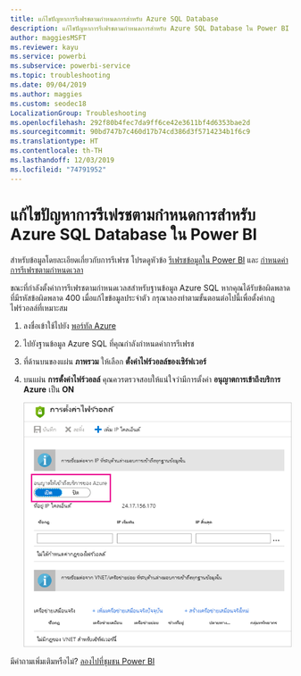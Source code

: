 ```yaml
---
title: แก้ไขปัญหาการรีเฟรชตามกำหนดการสำหรับ Azure SQL Database
description: แก้ไขปัญหาการรีเฟรชตามกำหนดการสำหรับ Azure SQL Database ใน Power BI
author: maggiesMSFT
ms.reviewer: kayu
ms.service: powerbi
ms.subservice: powerbi-service
ms.topic: troubleshooting
ms.date: 09/04/2019
ms.author: maggies
ms.custom: seodec18
LocalizationGroup: Troubleshooting
ms.openlocfilehash: 292f80b4fec7da9ff6ce42e3611bf4d6353bae2d
ms.sourcegitcommit: 90bd747b7c460d17b74cd386d3f5714234b1f6c9
ms.translationtype: HT
ms.contentlocale: th-TH
ms.lasthandoff: 12/03/2019
ms.locfileid: "74791952"
---
```

# <a name="troubleshooting-scheduled-refresh-for-azure-sql-databases-in-power-bi"></a>แก้ไขปัญหาการรีเฟรชตามกำหนดการสำหรับ Azure SQL Database ใน Power BI

สำหรับข้อมูลโดยละเอียดเกี่ยวกับการรีเฟรช โปรดดูหัวข้อ [รีเฟรชข้อมูลใน Power BI](refresh-data.md) และ [กำหนดค่าการรีเฟรชตามกำหนดเวลา](refresh-scheduled-refresh.md)

ขณะที่กำลังตั้งค่าการรีเฟรชตามกำหนดเวลสสำหรับฐานข้อมูล Azure SQL หากคุณได้รับข้อผิดพลาดที่มีรหัสข้อผิดพลาด 400 เมื่อแก้ไขข้อมูลประจำตัว กรุณาลองทำตามขั้นตอนต่อไปนี้เพื่อตั้งค่ากฎไฟร์วอลล์ที่เหมาะสม

1. ลงชื่อเข้าใช้ไปยัง [พอร์ทัล Azure](https://portal.azure.com)

1. ไปยังฐานข้อมูล Azure SQL ที่คุณกำลังกำหนดค่าการรีเฟรช

1. ที่ด้านบนของแผ่น **ภาพรวม** ให้เลือก **ตั้งค่าไฟร์วอลล์ของเซิร์ฟเวอร์**

1. บนแผ่น **การตั้งค่าไฟร์วอลล์** คุณควรตรวจสอบให้แน่ใจว่ามีการตั้งค่า **อนุญาตการเข้าถึงบริการ Azure** เป็น **ON**

    ![บริการ Azure ที่ได้รับอนุญาต](media/service-admin-troubleshooting-scheduled-refresh-azure-sql-databases/azurerefresh.png)  

มีคำถามเพิ่มเติมหรือไม่? [ลองไปที่ชุมชน Power BI](https://community.powerbi.com/)
